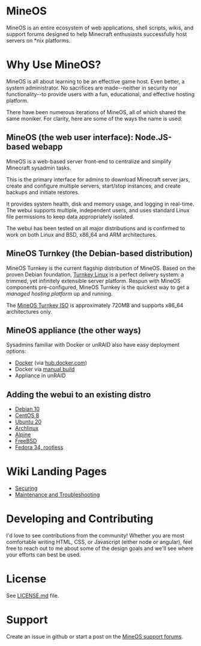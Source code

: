 # MineOS

MineOS is an entire ecosystem of web applications, shell scripts, wikis, and support forums
designed to help Minecraft enthusiasts successfully host servers on *nix platforms.

# Why Use MineOS?

MineOS is all about learning to be an effective game host. Even better, a system administrator. No sacrifices are made--neither in security nor functionality--to provide users with a fun, educational, and effective hosting platform.

There have been numerous iterations of MineOS, all of which shared the same moniker.
For clarity, here are some of the ways the name is used:

## MineOS (the web user interface): Node.JS-based webapp

MineOS is a web-based server front-end to centralize and simplify Minecraft sysadmin tasks.

This is the primary interface for admins to download Minecraft server jars, create and configure multiple servers, start/stop instances, and create backups and initiate restores.

It provides system health, disk and memory usage, and logging in real-time. The webui supports multiple, independent users, and uses standard Linux file permissions to keep data appropriately isolated. 

The webui has been tested on all major distributions and is confirmed to work on both Linux and BSD, x86_64 and ARM architectures.

## MineOS Turnkey (the Debian-based distribution)

MineOS Turnkey is the current flagship distribution of MineOS. Based on the proven Debian foundation, [Turnkey Linux](https://www.turnkeylinux.org/) is a perfect delivery system: a trimmed, yet infinitely extensible server platform. Respun with MineOS components pre-configured, MineOS Turnkey is the quickest way to get a _managed hosting platform_ up and running.

The [MineOS Turnkey ISO](https://my.syncplicity.com/share/zkpd23mz0pod8ls/mineos-node_bullseye-x64) is approximately 720MB and supports x86_64 architectures only. 

## MineOS appliance (the other ways)

Sysadmins familiar with Docker or unRAID also have easy deployment options:

- [Docker](install/docker.md) (via [hub.docker.com](https://hub.docker.com/repository/docker/hexparrot/mineos))
- Docker via [manual build](https://github.com/hexparrot/mineos-node/blob/master/Dockerfile)
- Appliance in unRAID

## Adding the webui to an existing distro

- [Debian 10](install/debian_10.md)
- [CentOS 8](install/centos_8.md)
- [Ubuntu 20](install/ubuntu_20.md)
- [Archlinux](install/archlinux.md)
- [Alpine](install/alpine.md)
- [FreeBSD](install/freebsd.md)
- [Fedora 34, rootless](install/fedora_34.md)

# Wiki Landing Pages

- [Securing](secure/index.md)
- [Maintenance and Troubleshooting](maint/webui.md)

# Developing and Contributing

I'd love to see contributions from the community! Whether you are most comfortable writing
HTML, CSS, or Javascript (either node or angular), feel free to reach out to me about
some of the design goals and we'll see where your efforts can best be used.

# License

See [LICENSE.md](https://github.com/hexparrot/mineos-node/blob/docs/LICENSE.md) file.

# Support

Create an issue in github or start a post on the [MineOS support forums](https://discourse.codeemo.com).
